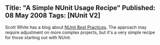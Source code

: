 Title: "A Simple NUnit Usage Recipe"
Published: 08 May 2008
Tags: [NUnit V2]
---
Scott White has a blog about [NUnit Best Practices](http://scottwhite.blogspot.com/2008/05/nunit-best-practices.html). The approach may require adjustment on more complex projects, but it's a very simple recipe for those starting out with NUnit.

